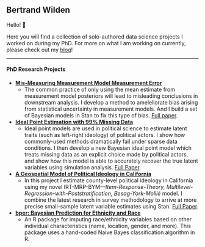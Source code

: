## Bertrand Wilden

Hello! 👋

Here you will find a collection of solo-authored data science projects I worked on during my PhD. For more on what I am working on currently, please check out my [blog](https://www.bwilden.com/blog)!

---

#### PhD Research Projects

- [**Mis-Measuring Measurement Model Measurement Error**](https://github.com/bwilden/bayes-measurement-error)
  - The common practice of only using the mean estimate from measurement model posteriors will lead to misleading conclusions in downstream analysis. I develop a method to ameleliorate bias arising from statistical uncertainty in measurement models. And I build a set of Bayesian models in Stan to fix this type of bias. [Full paper](https://github.com/bwilden/bayes-measurement-error/blob/main/paper.pdf).
- [**Ideal Point Estimation with 99% Missing Data**](https://github.com/bwilden/abstention-ideal)
  - Ideal point models are used in political science to estimate latent traits (such as left-right ideology) of political actors. I show how commonly-used methods dramatically fail under sparse data conditions. I then develop a new Bayesian ideal point model which treats missing data as an explicit choice made by political actors, and show how this model is able to accurately recover the true latent variables using simulation analysis. [Full Paper](https://github.com/bwilden/abstention-ideal/blob/main/paper.pdf).
- [**A Geospatial Model of Political Ideology in California**](https://github.com/bwilden/irt-mrp-bym)
  - In this project I estimate county-level political ideology in California using my novel IRT-MRP-BYM—*Item-Response-Theory, Multilevel-Regression-with-Poststratification, Besag-York-Mollié* model. I combine the latest research in survey methodology to arrive at more precise small-sample latent variable estimates using Stan. [Full Paper](https://github.com/bwilden/irt-mrp-bym/blob/main/paper.pdf).
- [**bper: Bayesian Prediction for Ethnicity and Race**](https://github.com/bwilden/bper)
  - An R package for imputing race/ethnicity variables based on other individual characteristics (name, location, gender, and more). This package uses a hand-coded Naive Bayes classification algorithm in R.


<!--
**bwilden/bwilden** is a ✨ _special_ ✨ repository because its `README.md` (this file) appears on your GitHub profile.

Here are some ideas to get you started:

- 🔭 I’m currently working on ...
- 🌱 I’m currently learning ...
- 👯 I’m looking to collaborate on ...
- 🤔 I’m looking for help with ...
- 💬 Ask me about ...
- 📫 How to reach me: ...
- 😄 Pronouns: ...
- ⚡ Fun fact: ...
-->

